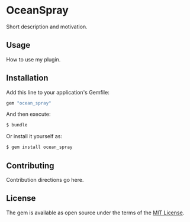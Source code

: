 # OceanSpray
Short description and motivation.

## Usage
How to use my plugin.

## Installation
Add this line to your application's Gemfile:

```ruby
gem "ocean_spray"
```

And then execute:
```bash
$ bundle
```

Or install it yourself as:
```bash
$ gem install ocean_spray
```

## Contributing
Contribution directions go here.

## License
The gem is available as open source under the terms of the [MIT License](https://opensource.org/licenses/MIT).
